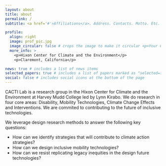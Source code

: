 ```yaml
---
layout: about
title: about
permalink: /
subtitle: <a href='#'>Affiliations</a>. Address. Contacts. Motto. Etc.

profile:
  align: right
  image: prof_pic.jpg
  image_circular: false # crops the image to make it circular <p>Your City, State 12345</p>
  more_info: >
    <p>Hixon Center for Climate and the Environment</p>
    <p>Claremont, California</p>

news: true # includes a list of news items
selected_papers: true # includes a list of papers marked as "selected={true}"
social: false # includes social icons at the bottom of the page
---
```


CACTI Lab is a research group in the Hixon Center for Climate and the Environment at Harvey Mudd College led by Lynn Kirabo. We do research in four core areas: Disability, Mobility Technologies, Climate Change Effects and Interventions. We are commited to contributing to the future of inclusive technologies.

We leverage design research methods to answer the following key questions:
- How can we identify strategies that will contribute to climate action strategies?
- How can we design inclusive mobility technologies?
- How can we resist replicating legacy inequities in the design future technologies?

<!-- Write your biography here. Tell the world about yourself. Link to your favorite [subreddit](http://reddit.com). You can put a picture in, too. The code is already in, just name your picture `prof_pic.jpg` and put it in the `img/` folder. -->

<!-- Put your address / P.O. box / other info right below your picture. You can also disable any of these elements by editing `profile` property of the YAML header of your `_pages/about.md`. Edit `_bibliography/papers.bib` and Jekyll will render your [publications page](/al-folio/publications/) automatically. -->

<!-- Link to your social media connections, too. This theme is set up to use [Font Awesome icons](https://fontawesome.com/) and [Academicons](https://jpswalsh.github.io/academicons/), like the ones below. Add your Facebook, Twitter, LinkedIn, Google Scholar, or just disable all of them. -->
